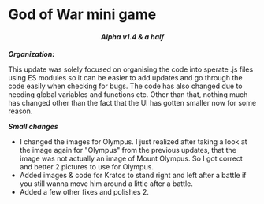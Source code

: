 # God of War mini game

<h4 align="center"><i>Alpha v1.4 & a half</i></h4>

**_Organization:_**

This update was solely focused on organising the code into sperate .js files using ES modules so it can be easier to add updates and go through the code easily when checking for bugs. 
The code has also changed due to needing global variables and functions etc. Other than that, nothing much has changed other than the fact that the UI has gotten smaller now for some reason.

**_Small changes_**

- I changed the images for Olympus. I just realized after taking a look at the image again for "Olympus" from the previous updates, that the image was not actually an image of Mount Olympus. So I got correct and better 2 pictures to use for Olympus.
- Added images & code for Kratos to stand right and left after a battle if you still wanna move him around a little after a battle.
- Added a few other fixes and polishes 2.
